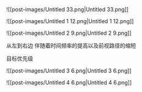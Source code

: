 ![[post-images/Untitled 33.png|Untitled 33.png]]

![[post-images/Untitled 1 12.png|Untitled 1 12.png]]

![[post-images/Untitled 2 9.png|Untitled 2 9.png]]

从左到右边 伴随着时间频率的提高以及前视路径的缩短

  

目标优先级

![[post-images/Untitled 3 6.png|Untitled 3 6.png]]

  

![[post-images/Untitled 4 6.png|Untitled 4 6.png]]